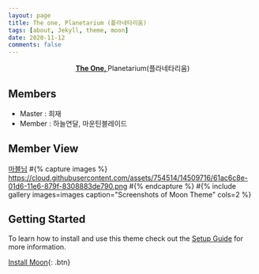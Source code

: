 ```yaml
---
layout: page
title: The one, Planetarium (플라네타리움)
tags: [about, Jekyll, theme, moon]
date: 2020-11-12
comments: false
---
```

    
<center><a href="http://Planetarium-Astellia.github.io"><b>The One, </b></a> Planetarium(플라네타리움)</center>

## Members
* Master : 희재
* Member : 하늘연달, 마운틴블레이드

## Member View

[마블님](https://github.com/Planetarium-Astellia/Planetarium-Astellia.github.io/blob/main/assets/img/%EC%95%84%EC%8A%A4%ED%85%94%EB%A6%AC%EC%95%84_%EB%A7%88%EB%B8%94.png)
#{% capture images %}
    https://cloud.githubusercontent.com/assets/754514/14509716/61ac6c8e-01d6-11e6-879f-8308883de790.png
#{% endcapture %}
#{% include gallery images=images caption="Screenshots of Moon Theme" cols=2 %}



## Getting Started

To learn how to install and use this theme check out the [Setup Guide](http://taylantatli.me/Moon/moon-theme/) for more information.
      
[Install Moon](https://github.com/TaylanTatli/Moon){: .btn}
